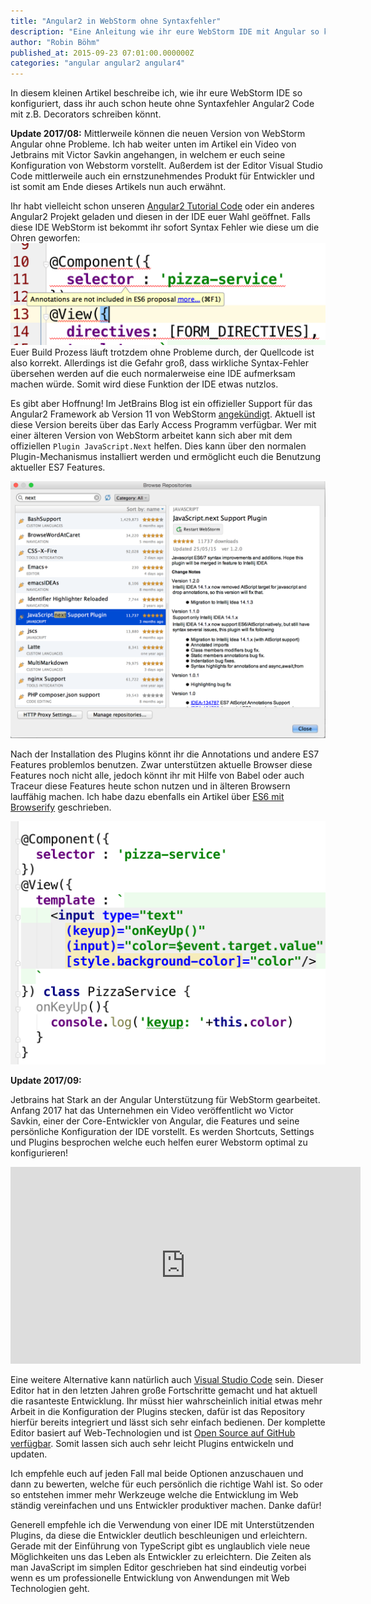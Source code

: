 ```yaml
---
title: "Angular2 in WebStorm ohne Syntaxfehler"
description: "Eine Anleitung wie ihr eure WebStorm IDE mit Angular so konfiguriert, dass keine Syntaxfehler mehr auftreten."
author: "Robin Böhm"
published_at: 2015-09-23 07:01:00.000000Z
categories: "angular angular2 angular4"
---
```


In diesem kleinen Artikel beschreibe ich, wie ihr eure WebStorm IDE so konfiguriert, dass ihr auch schon heute ohne Syntaxfehler Angular2 Code mit z.B. Decorators schreiben könnt.


**Update 2017/08:** Mittlerweile können die neuen Version von WebStorm Angular ohne Probleme.
Ich hab weiter unten im Artikel ein Video von Jetbrains mit Victor Savkin angehangen, in welchem er euch seine Konfiguration von Webstorm vorstellt.
Außerdem ist der Editor Visual Studio Code mittlerweile auch ein ernstzunehmendes Produkt für Entwickler und ist somit am Ende dieses Artikels nun auch erwähnt.

Ihr habt vielleicht schon unseren [Angular2 Tutorial Code](https://github.com/angularjs-de/angular2-tutorial-code-es6) oder ein anderes Angular2 Projekt geladen und diesen in der IDE euer Wahl geöffnet. Falls diese IDE WebStorm ist bekommt ihr sofort Syntax Fehler wie diese um die Ohren geworfen:
![WebStorm ES6 Annotations](ES6_Errors_on_Annotations.png)
Euer Build Prozess läuft trotzdem ohne Probleme durch, der Quellcode ist also korrekt. Allerdings ist die Gefahr groß, dass wirkliche Syntax-Fehler übersehen werden auf die euch normalerweise eine IDE aufmerksam machen würde. Somit wird diese Funktion der IDE etwas nutzlos.

Es gibt aber Hoffnung! Im JetBrains Blog ist  ein offizieller Support für das Angular2 Framework  ab Version 11 von WebStorm [angekündigt](http://blog.jetbrains.com/webstorm/2015/06/webstorm-11-roadmap-discussion/). Aktuell ist diese Version bereits über das Early Access Programm verfügbar. Wer mit einer älteren Version von WebStorm arbeitet kann sich aber mit dem offiziellen `Plugin JavaScript.Next` helfen. Dies kann über den normalen Plugin-Mechanismus installiert werden und ermöglicht euch die Benutzung aktueller ES7 Features.

![WebStorm ES6 Annotations](JavaScript_Next_Plugin.png)

Nach der Installation des Plugins könnt ihr die Annotations und andere ES7 Features problemlos benutzen. Zwar unterstützen aktuelle Browser diese Features noch nicht alle, jedoch könnt ihr mit Hilfe von Babel oder auch Traceur diese Features heute schon nutzen und in älteren Browsern lauffähig machen. Ich habe dazu ebenfalls ein Artikel über [ES6 mit Browserify](/artikel/angularjs-es6-browserify-babel-module-laden/) geschrieben.

![WebStorm ES7 Annotations](ES7_Annotations.png)

**Update 2017/09:**

Jetbrains hat Stark an der Angular Unterstützung für WebStorm gearbeitet.
Anfang 2017 hat das Unternehmen ein Video veröffentlicht wo Victor Savkin, einer der Core-Entwickler von Angular, die Features und seine persönliche Konfiguration der IDE vorstellt.
Es werden Shortcuts, Settings und Plugins besprochen welche euch helfen eurer Webstorm optimal zu konfigurieren!


<iframe width="560" height="315" src="https://www.youtube-nocookie.com/embed/upgjCMHGpwo" frameborder="0" allowfullscreen></iframe>


Eine weitere Alternative kann natürlich auch [Visual Studio Code](https://code.visualstudio.com/) sein.
Dieser Editor hat in den letzten Jahren große Fortschritte gemacht und hat aktuell die rasanteste Entwicklung.
Ihr müsst hier wahrscheinlich initial etwas mehr Arbeit in die Konfiguration der Plugins stecken, dafür ist das Repository hierfür bereits integriert und lässt sich sehr einfach bedienen.
Der komplette Editor basiert auf Web-Technologien und ist [Open Source auf GitHub verfügbar](https://github.com/Microsoft/vscode).
Somit lassen sich auch sehr leicht Plugins entwickeln und updaten.

Ich empfehle euch auf jeden Fall mal beide Optionen anzuschauen und dann zu bewerten, welche für euch persönlich die richtige Wahl ist. So oder so entstehen immer mehr Werkzeuge welche die Entwicklung im Web ständig vereinfachen und uns Entwickler produktiver machen. Danke dafür!

Generell empfehle ich die Verwendung von einer IDE mit Unterstützenden Plugins, da diese die Entwickler deutlich beschleunigen und erleichtern.
Gerade mit der Einführung von TypeScript gibt es unglaublich viele neue Möglichkeiten uns das Leben als Entwickler zu erleichtern.
Die Zeiten als man JavaScript im simplen Editor geschrieben hat sind eindeutig vorbei wenn es um professionelle Entwicklung von Anwendungen mit Web Technologien geht.



